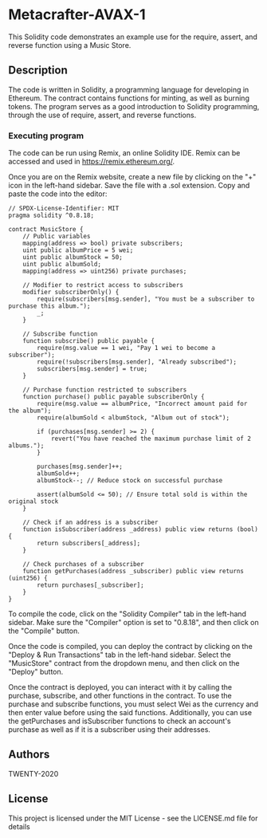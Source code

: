 # Metacrafter-AVAX-1

This Solidity code demonstrates an example use for the require, assert, and reverse function using a Music Store.

## Description

The code is written in Solidity, a programming language for developing in Ethereum. The contract contains functions for minting, as well as burning tokens. The program serves as a good introduction to Solidity programming, through the use of require, assert, and reverse functions.

### Executing program
The code can be run using Remix, an online Solidity IDE. Remix can be accessed and used in https://remix.ethereum.org/.

Once you are on the Remix website, create a new file by clicking on the "+" icon in the left-hand sidebar. Save the file with a .sol extension. Copy and paste the code into the editor:
```solidity
// SPDX-License-Identifier: MIT
pragma solidity ^0.8.18;

contract MusicStore {
    // Public variables
    mapping(address => bool) private subscribers;
    uint public albumPrice = 5 wei;
    uint public albumStock = 50;
    uint public albumSold;
    mapping(address => uint256) private purchases;

    // Modifier to restrict access to subscribers
    modifier subscriberOnly() {
        require(subscribers[msg.sender], "You must be a subscriber to purchase this album.");
        _;
    }

    // Subscribe function
    function subscribe() public payable {
        require(msg.value == 1 wei, "Pay 1 wei to become a subscriber");
        require(!subscribers[msg.sender], "Already subscribed");
        subscribers[msg.sender] = true;
    }

    // Purchase function restricted to subscribers
    function purchase() public payable subscriberOnly {
        require(msg.value == albumPrice, "Incorrect amount paid for the album");
        require(albumSold < albumStock, "Album out of stock");

        if (purchases[msg.sender] >= 2) {
            revert("You have reached the maximum purchase limit of 2 albums.");
        }

        purchases[msg.sender]++;
        albumSold++;
        albumStock--; // Reduce stock on successful purchase

        assert(albumSold <= 50); // Ensure total sold is within the original stock
    }

    // Check if an address is a subscriber
    function isSubscriber(address _address) public view returns (bool) {
        return subscribers[_address];
    }

    // Check purchases of a subscriber
    function getPurchases(address _subscriber) public view returns (uint256) {
        return purchases[_subscriber];
    }
}
```

To compile the code, click on the "Solidity Compiler" tab in the left-hand sidebar. Make sure the "Compiler" option is set to "0.8.18", and then click on the "Compile" button.

Once the code is compiled, you can deploy the contract by clicking on the "Deploy & Run Transactions" tab in the left-hand sidebar. Select the "MusicStore" contract from the dropdown menu, and then click on the "Deploy" button.

Once the contract is deployed, you can interact with it by calling the purchase, subscribe, and other functions in the contract. To use the purchase and subscribe functions, you must select Wei as the currency and then enter value before using the said functions. Additionally, you can use the getPurchases and isSubscriber functions to check an account's purchase as well as if it is a subscriber using their addresses.

## Authors
TWENTY-2020

## License
This project is licensed under the MIT License - see the LICENSE.md file for details


